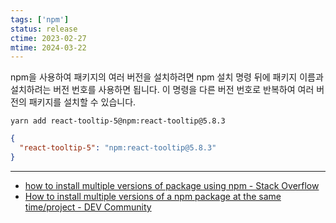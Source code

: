 ```yaml
---
tags: ['npm']
status: release
ctime: 2023-02-27
mtime: 2024-03-22
---
```


npm을 사용하여 패키지의 여러 버전을 설치하려면 npm 설치 명령 뒤에 패키지 이름과 설치하려는 버전 번호를 사용하면 됩니다. 이 명령을 다른 버전 번호로 반복하여 여러 버전의 패키지를 설치할 수 있습니다.

```shell
yarn add react-tooltip-5@npm:react-tooltip@5.8.3
```

```json
{
  "react-tooltip-5": "npm:react-tooltip@5.8.3"
}
```

---

- [how to install multiple versions of package using npm - Stack Overflow](https://stackoverflow.com/questions/26414587/how-to-install-multiple-versions-of-package-using-npm)
- [How to install multiple versions of a npm package at the same time/project - DEV Community](https://dev.to/3imed_jaberi/how-to-install-multiple-versions-of-a-npm-package-at-the-same-time-project-2a29)